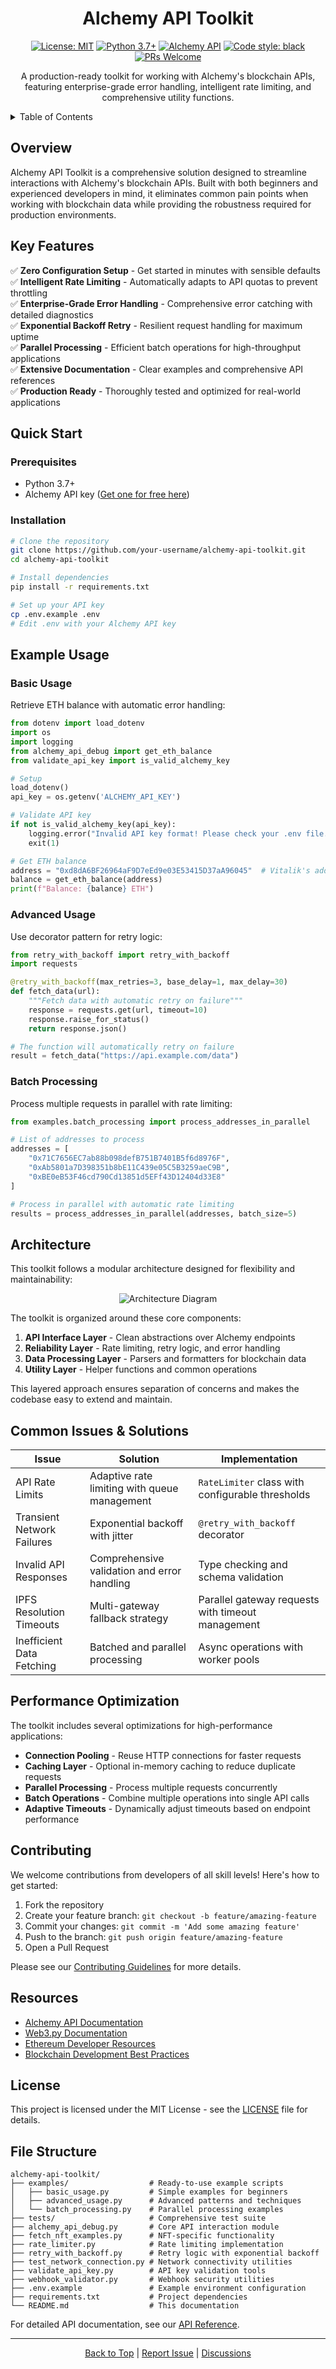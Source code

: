 <div align="center">

# Alchemy API Toolkit

[![License: MIT](https://img.shields.io/badge/License-MIT-yellow.svg)](https://opensource.org/licenses/MIT)
[![Python 3.7+](https://img.shields.io/badge/python-3.7+-blue.svg)](https://www.python.org/downloads/)
[![Alchemy API](https://img.shields.io/badge/Alchemy-API-blue)](https://www.alchemy.com/)
[![Code style: black](https://img.shields.io/badge/code%20style-black-000000.svg)](https://github.com/psf/black)
[![PRs Welcome](https://img.shields.io/badge/PRs-welcome-brightgreen.svg)](http://makeapullrequest.com)

A production-ready toolkit for working with Alchemy's blockchain APIs, featuring enterprise-grade error handling, intelligent rate limiting, and comprehensive utility functions.
</div>

<details>
<summary>Table of Contents</summary>

- [Overview](#overview)
- [Key Features](#key-features)
- [Quick Start](#quick-start)
- [Example Usage](#example-usage)
  - [Basic Usage](#basic-usage)
  - [Advanced Usage](#advanced-usage)
  - [Batch Processing](#batch-processing)
- [Architecture](#architecture)
- [Common Issues & Solutions](#common-issues--solutions)
- [Performance Optimization](#performance-optimization)
- [Contributing](#contributing)
- [Resources](#resources)
- [License](#license)
- [File Structure](#file-structure)

</details>

## Overview

Alchemy API Toolkit is a comprehensive solution designed to streamline interactions with Alchemy's blockchain APIs. Built with both beginners and experienced developers in mind, it eliminates common pain points when working with blockchain data while providing the robustness required for production environments.

## Key Features

✅ **Zero Configuration Setup** - Get started in minutes with sensible defaults  
✅ **Intelligent Rate Limiting** - Automatically adapts to API quotas to prevent throttling  
✅ **Enterprise-Grade Error Handling** - Comprehensive error catching with detailed diagnostics  
✅ **Exponential Backoff Retry** - Resilient request handling for maximum uptime  
✅ **Parallel Processing** - Efficient batch operations for high-throughput applications  
✅ **Extensive Documentation** - Clear examples and comprehensive API references  
✅ **Production Ready** - Thoroughly tested and optimized for real-world applications

## Quick Start

### Prerequisites

- Python 3.7+
- Alchemy API key ([Get one for free here](https://www.alchemy.com/))

### Installation

```bash
# Clone the repository
git clone https://github.com/your-username/alchemy-api-toolkit.git
cd alchemy-api-toolkit

# Install dependencies
pip install -r requirements.txt

# Set up your API key
cp .env.example .env
# Edit .env with your Alchemy API key
```

## Example Usage

### Basic Usage

Retrieve ETH balance with automatic error handling:

```python
from dotenv import load_dotenv
import os
import logging
from alchemy_api_debug import get_eth_balance
from validate_api_key import is_valid_alchemy_key

# Setup
load_dotenv()
api_key = os.getenv('ALCHEMY_API_KEY')

# Validate API key
if not is_valid_alchemy_key(api_key):
    logging.error("Invalid API key format! Please check your .env file.")
    exit(1)

# Get ETH balance
address = "0xd8dA6BF26964aF9D7eEd9e03E53415D37aA96045"  # Vitalik's address
balance = get_eth_balance(address)
print(f"Balance: {balance} ETH")
```

### Advanced Usage

Use decorator pattern for retry logic:

```python
from retry_with_backoff import retry_with_backoff
import requests

@retry_with_backoff(max_retries=3, base_delay=1, max_delay=30)
def fetch_data(url):
    """Fetch data with automatic retry on failure"""
    response = requests.get(url, timeout=10)
    response.raise_for_status()
    return response.json()

# The function will automatically retry on failure
result = fetch_data("https://api.example.com/data")
```

### Batch Processing

Process multiple requests in parallel with rate limiting:

```python
from examples.batch_processing import process_addresses_in_parallel

# List of addresses to process
addresses = [
    "0x71C7656EC7ab88b098defB751B7401B5f6d8976F",
    "0xAb5801a7D398351b8bE11C439e05C5B3259aeC9B",
    "0xBE0eB53F46cd790Cd13851d5EFf43D12404d33E8"
]

# Process in parallel with automatic rate limiting
results = process_addresses_in_parallel(addresses, batch_size=5)
```

## Architecture

This toolkit follows a modular architecture designed for flexibility and maintainability:

<div align="center">
  <img src="https://mermaid.ink/img/pako:eNp1kc1OwzAQhF9l5QsVUvqDlEOlXnIBiUMP3CJfvG2sOnawd1Mq8u7YTlVBwqfZme-bXW8QWCsQMFJlvFKdJd-gNFLhJBWNxkqSbzQZSQPZXpLWWlLnSA_kR_KWWrJjZ7Qk2_eaXKXIkB2oNDRRqUlpZ8jLXlNfNeSdUbQzZGVn6GBLqnRjyVZUWdJGkWu6hpzTVJHvSFvyY9dQcOSNVqQqS6Uj3VJw1Bk7UNiTG7qGYk9uMDWFGxpbCpbsQYcbCi3Vg6ZIrqOxpdhRqA3VZCsKpSZXUhg0uYZCrWkwFNpOk9tRVJpGQ7EzNLaGYjBUa3I7irWh2BsaG0OxMzQOhsZS09hZGgdDY2VpLDWNtaXRGRoHQ-NgaRwsjb2lsR8s_Y_5Oc_-5vkbAAD__5OAXQ" alt="Architecture Diagram" />
</div>

The toolkit is organized around these core components:

1. **API Interface Layer** - Clean abstractions over Alchemy endpoints
2. **Reliability Layer** - Rate limiting, retry logic, and error handling
3. **Data Processing Layer** - Parsers and formatters for blockchain data
4. **Utility Layer** - Helper functions and common operations

This layered approach ensures separation of concerns and makes the codebase easy to extend and maintain.

## Common Issues & Solutions

| Issue | Solution | Implementation |
|-------|----------|----------------|
| API Rate Limits | Adaptive rate limiting with queue management | `RateLimiter` class with configurable thresholds |
| Transient Network Failures | Exponential backoff with jitter | `@retry_with_backoff` decorator |
| Invalid API Responses | Comprehensive validation and error handling | Type checking and schema validation |
| IPFS Resolution Timeouts | Multi-gateway fallback strategy | Parallel gateway requests with timeout management |
| Inefficient Data Fetching | Batched and parallel processing | Async operations with worker pools |

## Performance Optimization

The toolkit includes several optimizations for high-performance applications:

- **Connection Pooling** - Reuse HTTP connections for faster requests
- **Caching Layer** - Optional in-memory caching to reduce duplicate requests
- **Parallel Processing** - Process multiple requests concurrently
- **Batch Operations** - Combine multiple operations into single API calls
- **Adaptive Timeouts** - Dynamically adjust timeouts based on endpoint performance

## Contributing

We welcome contributions from developers of all skill levels! Here's how to get started:

1. Fork the repository
2. Create your feature branch: `git checkout -b feature/amazing-feature`
3. Commit your changes: `git commit -m 'Add some amazing feature'`
4. Push to the branch: `git push origin feature/amazing-feature`
5. Open a Pull Request

Please see our [Contributing Guidelines](CONTRIBUTING.md) for more details.

## Resources

- [Alchemy API Documentation](https://docs.alchemy.com/)
- [Web3.py Documentation](https://web3py.readthedocs.io/)
- [Ethereum Developer Resources](https://ethereum.org/developers/)
- [Blockchain Development Best Practices](https://consensys.github.io/smart-contract-best-practices/)

## License

This project is licensed under the MIT License - see the [LICENSE](LICENSE) file for details.

## File Structure

```
alchemy-api-toolkit/
├── examples/                  # Ready-to-use example scripts
│   ├── basic_usage.py         # Simple examples for beginners
│   ├── advanced_usage.py      # Advanced patterns and techniques
│   └── batch_processing.py    # Parallel processing examples
├── tests/                     # Comprehensive test suite
├── alchemy_api_debug.py       # Core API interaction module
├── fetch_nft_examples.py      # NFT-specific functionality
├── rate_limiter.py            # Rate limiting implementation
├── retry_with_backoff.py      # Retry logic with exponential backoff
├── test_network_connection.py # Network connectivity utilities
├── validate_api_key.py        # API key validation tools
├── webhook_validator.py       # Webhook security utilities
├── .env.example               # Example environment configuration
├── requirements.txt           # Project dependencies
└── README.md                  # This documentation
```

For detailed API documentation, see our [API Reference](docs/api-reference.md).

---

<div align="center">
  <a href="#top">Back to Top</a> | 
  <a href="https://github.com/your-username/alchemy-api-toolkit/issues/new">Report Issue</a> | 
  <a href="https://github.com/your-username/alchemy-api-toolkit/discussions">Discussions</a>
</div>
